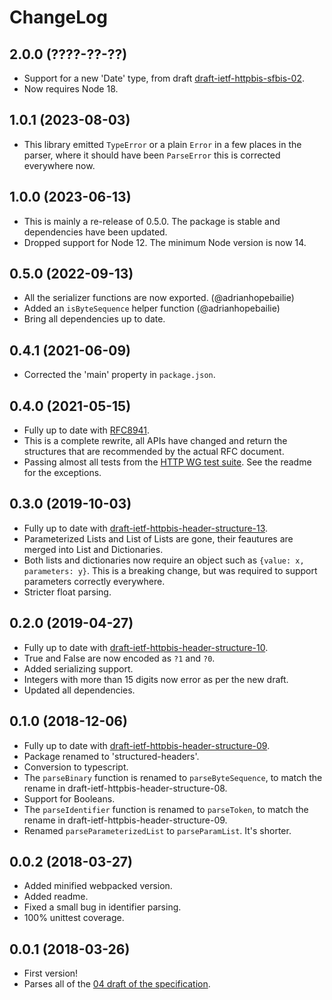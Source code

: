 ChangeLog
=========

2.0.0 (????-??-??)
------------------

* Support for a new 'Date' type, from draft [draft-ietf-httpbis-sfbis-02][7].
* Now requires Node 18.


1.0.1 (2023-08-03)
------------------

* This library emitted `TypeError` or a plain `Error` in a few places in the
  parser, where it should have been `ParseError` this is corrected everywhere
  now.


1.0.0 (2023-06-13)
------------------

* This is mainly a re-release of 0.5.0. The package is stable and dependencies
  have been updated.
* Dropped support for Node 12. The minimum Node version is now 14.


0.5.0 (2022-09-13)
------------------

* All the serializer functions are now exported. (@adrianhopebailie)
* Added an `isByteSequence` helper function (@adrianhopebailie)
* Bring all dependencies up to date.


0.4.1 (2021-06-09)
------------------

* Corrected the 'main' property in `package.json`.


0.4.0 (2021-05-15)
------------------

* Fully up to date with [RFC8941][5].
* This is a complete rewrite, all APIs have changed and return the structures
  that are recommended by the actual RFC document.
* Passing almost all tests from the [HTTP WG test suite][6]. See the readme for
  the exceptions.


0.3.0 (2019-10-03)
------------------

* Fully up to date with [draft-ietf-httpbis-header-structure-13][4].
* Parameterized Lists and List of Lists are gone, their feautures are merged
  into List and Dictionaries.
* Both lists and dictionaries now require an object such as `{value: x,
  parameters: y}`. This is a breaking change, but was required to support
  parameters correctly everywhere.
* Stricter float parsing.


0.2.0 (2019-04-27)
------------------

* Fully up to date with [draft-ietf-httpbis-header-structure-10][3].
* True and False are now encoded as `?1` and `?0`.
* Added serializing support.
* Integers with more than 15 digits now error as per the new draft.
* Updated all dependencies.


0.1.0 (2018-12-06)
------------------

* Fully up to date with [draft-ietf-httpbis-header-structure-09][2].
* Package renamed to 'structured-headers'.
* Conversion to typescript.
* The `parseBinary` function is renamed to `parseByteSequence`, to match the
  rename in draft-ietf-httpbis-header-structure-08.
* Support for Booleans.
* The `parseIdentifier` function is renamed to `parseToken`, to match the
  rename in draft-ietf-httpbis-header-structure-09.
* Renamed `parseParameterizedList` to `parseParamList`. It's shorter.


0.0.2 (2018-03-27)
------------------

* Added minified webpacked version.
* Added readme.
* Fixed a small bug in identifier parsing.
* 100% unittest coverage.


0.0.1 (2018-03-26)
------------------

* First version!
* Parses all of the [04 draft of the specification][1].

[1]: https://tools.ietf.org/html/draft-ietf-httpbis-header-structure-04
[2]: https://tools.ietf.org/html/draft-ietf-httpbis-header-structure-09
[3]: https://tools.ietf.org/html/draft-ietf-httpbis-header-structure-10
[4]: https://tools.ietf.org/html/draft-ietf-httpbis-header-structure-13
[5]: https://datatracker.ietf.org/doc/html/rfc8941
[6]: https://github.com/httpwg/structured-field-tests
[7]: https://www.ietf.org/archive/id/draft-ietf-httpbis-sfbis-02.html
